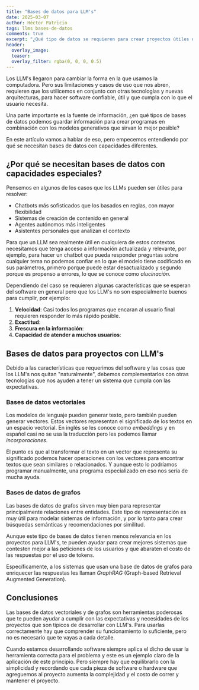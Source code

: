 ```yaml
---
title: "Bases de datos para LLM's"
date: 2025-03-07
author: Héctor Patricio
tags: llms bases-de-datos
comments: true
excerpt: "¿Qué tipo de datos se requieren para crear proyectos útiles usando LLM's?"
header:
  overlay_image: 
  teaser: 
  overlay_filter: rgba(0, 0, 0, 0.5)
---
```


Los LLM's llegaron para cambiar la forma en la que usamos la computadora.
Pero sus limitaciones y casos de uso que nos abren, requieren que los
utilicemos en conjunto con otras tecnologías y nuevas arquitecturas, para
hacer software confiable, útil y que cumpla con lo que el usuario necesita.

Una parte importante es la fuente de información, ¿en qué tipos de bases de
datos podemos guardar información para crear programas en combinación con
los modelos generativos que sirvan lo mejor posible?

En este artículo vamos a hablar de eso, pero empecemos entendiendo por qué
se necesitan bases de datos con capacidades diferentes.

## ¿Por qué se necesitan bases de datos con capacidades especiales?

Pensemos en algunos de los casos que los LLMs pueden ser útiles para resolver:

- Chatbots más sofisticados que los basados en reglas, con mayor flexibilidad
- Sistemas de creación de contenido en general
- Agentes autónomos más inteligentes
- Asistentes personales que analizan el contexto

Para que un LLM sea realmente útil en cualquiera de estos contextos
necesitamos que tenga acceso a información actualizada y relevante, por ejemplo,
para hacer un chatbot que pueda responder preguntas sobre cualquier tema
no podemos confiar en lo que el modelo tiene codificado en sus parámetros, primero
porque puede estar desactualizado y segundo porque es propenso a errores,
lo que se conoce como _alucinación_.

Dependiendo del caso se requieren algunas características que se esperan del software
en general pero que los LLM's no son especialmente buenos para cumplir, por ejemplo:

1. **Velocidad**: Casi todos los programas que encaran al usuario final requieren responder lo
más rápido posible.
2. **Exactitud**:
3. **Frescura en la información**:
4. **Capacidad de atender a muchos usuarios**:

## Bases de datos para proyectos con LLM's

Debido a las características que requerimos del software y las cosas que los LLM's
nos quitan "naturalmente", debemos complementarlos con otras tecnologías que nos
ayuden a tener un sistema que cumpla con las expectativas.

### Bases de datos vectoriales

Los modelos de lenguaje pueden generar texto, pero también pueden generar vectores. Estos vectores
representan el significado de los textos en un espacio vectorial. En inglés se les conoce como
_embeddings_ y en español casi no se usa la traducción pero les podemos llamar _incorporaciones_.

El punto es que al transformar el texto en un vector que representa su significado podemos
hacer operaciones con los vectores para encontrar textos que sean similares o relacionados.
Y aunque esto lo podríamos programar manualmente, una programa especializado en eso nos sería
de mucha ayuda.

### Bases de datos de grafos

Las bases de datos de grafos sirven muy bien para representar principalmente
relaciones entre entidades. Este tipo de representación es muy útil para modelar
sistemas de información, y por lo tanto para crear búsquedas semánticas y 
recomendaciones por similitud.

Aunque este tipo de bases de datos tienen menos relevancia en los proyectos para LLM's,
te pueden ayudar para crear mejores sistemas que contesten mejor a las peticiones de los
usuarios y que abaraten el costo de las respuestas por el uso de tokens.

Específicamente, a los sistemas que usan una base de datos de grafos para enriquecer
las respuestas les llaman _GraphRAG_ (Graph-based Retrieval Augmented Generation).

## Conclusiones

Las bases de datos vectoriales y de grafos son herramientas poderosas que
te pueden ayudar a cumplir con las expectativas y necesidades de los proyectos
que son típicos de desarrollar con LLM's. Para usarlas correctamente hay que
comprender su funcionamiento lo suficiente, pero no es necesario que te
vayas a cada detalle.

Cuando estamos desarrollando software siempre aplica el dicho de usar la herramienta
correcta para el problema y este es un ejemplo claro de la aplicación de este principio.
Pero siempre hay que equilibrarlo con la simplicidad y recordando que cada pieza de
software o hardware que agreguemos al proyecto aumenta la complejidad y el costo
de correr y mantener el proyecto.
